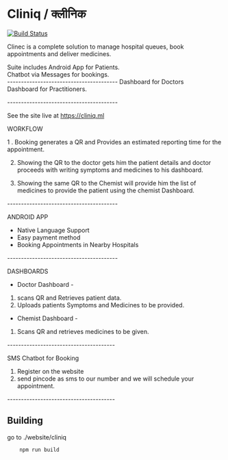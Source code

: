 # Cliniq / क्लीनिक 

[![Build Status](https://dev.azure.com/heyAyushhh/cliniq/_apis/build/status/heyAyushh.cliniq?branchName=master)](https://dev.azure.com/heyAyushhh/cliniq/_build/latest?definitionId=2?branchName=master)  
  
  
Clinec is a complete solution to manage hospital queues, book appointments and deliver medicines. 
  
Suite includes Android App for Patients.  
Chatbot via Messages for bookings.  
-*-*-*-*-*-*-*-*-*-*-*-*-*-*-*-*-*-*-*-*-*-*-*-*-*-*-*-*-*-*-*-*-*-*-*-*-*-*-*-*
Dashboard for Doctors  
Dashboard for Practitioners.   
  
-*-*-*-*-*-*-*-*-*-*-*-*-*-*-*-*-*-*-*-*-*-*-*-*-*-*-*-*-*-*-*-*-*-*-*-*-*-*-*-*

See the site live at https://cliniq.ml
  
WORKFLOW  
  
1 . Booking generates a QR and Provides an estimated reporting time for the appointment.  
  
2. Showing the QR to the doctor gets him the patient details and doctor proceeds with writing symptoms and medicines to his dashboard.  
  
3. Showing the same QR to the Chemist will provide him the list of medicines to provide the patient using the chemist Dashboard.  
  
  
-*-*-*-*-*-*-*-*-*-*-*-*-*-*-*-*-*-*-*-*-*-*-*-*-*-*-*-*-*-*-*-*-*-*-*-*-*-*-*-*
  
ANDROID APP
  
* Native Language Support
* Easy payment method
* Booking Appointments in Nearby Hospitals 
  
-*-*-*-*-*-*-*-*-*-*-*-*-*-*-*-*-*-*-*-*-*-*-*-*-*-*-*-*-*-*-*-*-*-*-*-*-*-*-*-*
  
DASHBOARDS
  
* Doctor Dashboard - 
1.  scans QR and Retrieves patient data.  
2. Uploads patients Symptoms and Medicines to be provided.  
  
* Chemist Dashboard - 
1. Scans QR and retrieves medicines to be given.  
  
*-*-*-*-*-*-*-*-*-*-*-*-*-*-*-*-*-*-*-*-*-*-*-*-*-*-*-*-*-*-*-*-*-*-*-*-*-*-*-*
  
SMS Chatbot for Booking
1. Register on the website
2. send pincode as sms to our number and we will schedule your appointment.  
  
*-*-*-*-*-*-*-*-*-*-*-*-*-*-*-*-*-*-*-*-*-*-*-*-*-*-*-*-*-*-*-*-*-*-*-*-*-*-*-*

## Building

go to ./website/cliniq
```
    npm run build
```